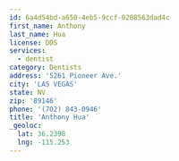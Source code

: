 ```yaml
---
id: 6a4d54bd-a650-4eb5-9ccf-0208563dad4c
first_name: Anthony
last_name: Hua
license: DDS
services:
  - dentist
category: Dentists
address: '5261 Pioneer Ave.'
city: 'LAS VEGAS'
state: NV
zip: '89146'
phone: '(702) 843-0946'
title: 'Anthony Hua'
_geoloc:
  lat: 36.2398
  lng: -115.253
---
```

